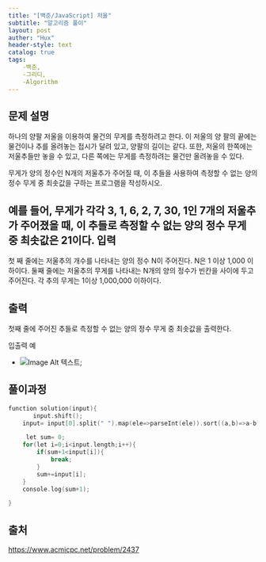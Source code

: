 ```yaml
---
title: "[백준/JavaScript] 저울"
subtitle: "알고리즘 풀이"
layout: post
auther: "Hux"
header-style: text
catalog: true
tags:
    -백준,
    -그리디,
    -Algorithm
---
```



문제 설명
-------
하나의 양팔 저울을 이용하여 물건의 무게를 측정하려고 한다. 이 저울의 양 팔의 끝에는 물건이나 추를 올려놓는 접시가 달려 있고, 양팔의 길이는 같다. 또한, 저울의 한쪽에는 저울추들만 놓을 수 있고, 다른 쪽에는 무게를 측정하려는 물건만 올려놓을 수 있다.

무게가 양의 정수인 N개의 저울추가 주어질 때, 이 추들을 사용하여 측정할 수 없는 양의 정수 무게 중 최솟값을 구하는 프로그램을 작성하시오.

예를 들어, 무게가 각각 3, 1, 6, 2, 7, 30, 1인 7개의 저울추가 주어졌을 때, 이 추들로 측정할 수 없는 양의 정수 무게 중 최솟값은 21이다. 
입력
-------
첫 째 줄에는 저울추의 개수를 나타내는 양의 정수 N이 주어진다. N은 1 이상 1,000 이하이다. 둘째 줄에는 저울추의 무게를 나타내는 N개의 양의 정수가 빈칸을 사이에 두고 주어진다. 각 추의 무게는 1이상 1,000,000 이하이다.


출력
-----
첫째 줄에 주어진 추들로 측정할 수 없는 양의 정수 무게 중 최솟값을 출력한다.


입출력 예

- ![Image Alt 텍스트]({{site.url}}/img/algorithm/baekjoon_2437_img.png);

풀이과정
-------

```cpp
function solution(input){
       input.shift();
    input= input[0].split(" ").map(ele=>parseInt(ele)).sort((a,b)=>a-b);

     let sum= 0;
    for(let i=0;i<input.length;i++){
        if(sum+1<input[i]){
            break;
        }
        sum+=input[i];
    }
    console.log(sum+1);

}
```





출처
---
https://www.acmicpc.net/problem/2437